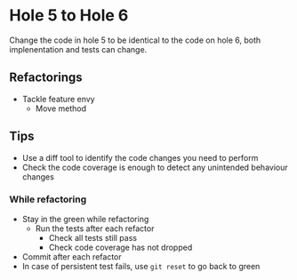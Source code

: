 # Hole 5 to Hole 6

Change the code in hole 5 to be identical to the code on hole 6, both implenentation and tests can change.

## Refactorings

- Tackle feature envy
  - Move method

## Tips

- Use a diff tool to identify the code changes you need to perform
- Check the code coverage is enough to detect any unintended behaviour changes

### While refactoring

- Stay in the green while refactoring
  - Run the tests after each refactor
    - Check all tests still pass
    - Check code coverage has not dropped
- Commit after each refactor
- In case of persistent test fails, use `git reset` to go back to green
